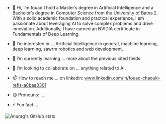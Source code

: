 - 👋 Hi, I’m fouad I hold a Master’s degree in Artificial Intelligence and a Bachelor’s degree in Computer Science from the University of Batna 2.
With a solid academic foundation and practical experience, I am passionate about leveraging AI to solve complex problems and drive innovation.
Additionally, I have earned an NVIDIA certificate in Fundamentals of Deep Learning.

- 👀 I’m interested in ... Artificial Intelligence in general, machine learning, deep learning, sawrm robotics and web development.
- 🌱 I’m currently learning ... more about the previous cited fields.
- 💞️ I’m looking to collaborate on ... anything related to AI.
- 📫 How to reach me ... on linkedin: www.linkedin.com/in/fouad-chaouki-refis-a8baa3301
- 😄 Pronouns: ...
- ⚡ Fun fact: ...


![Anurag's GitHub stats](https://github-readme-stats.vercel.app/api?username=Fch-3388&show=reviews,discussions_started,discussions_answered,prs_merged,prs_merged_percentage)
<!---
Fch-3388/Fch-3388 is a ✨ special ✨ repository because its `README.md` (this file) appears on your GitHub profile.
You can click the Preview link to take a look at your changes.
--->
